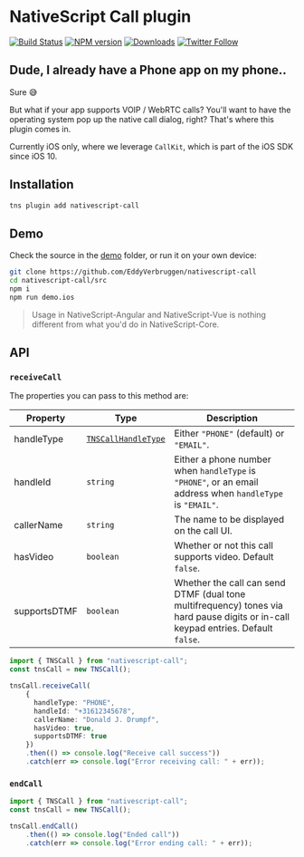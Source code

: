 # NativeScript Call plugin

[![Build Status][build-status]][build-url]
[![NPM version][npm-image]][npm-url]
[![Downloads][downloads-image]][npm-url]
[![Twitter Follow][twitter-image]][twitter-url]

[build-status]:https://travis-ci.org/EddyVerbruggen/nativescript-call.svg?branch=master
[build-url]:https://travis-ci.org/EddyVerbruggen/nativescript-call
[npm-image]:http://img.shields.io/npm/v/nativescript-call.svg
[npm-url]:https://npmjs.org/package/nativescript-call
[downloads-image]:http://img.shields.io/npm/dm/nativescript-call.svg
[twitter-image]:https://img.shields.io/twitter/follow/eddyverbruggen.svg?style=social&label=Follow%20me
[twitter-url]:https://twitter.com/eddyverbruggen

## Dude, I already have a Phone app on my phone..
Sure 😅

But what if your app supports VOIP / WebRTC calls? You'll want to have the operating system pop up the
native call dialog, right? That's where this plugin comes in.

Currently iOS only, where we leverage `CallKit`, which is part of the iOS SDK since iOS 10.

## Installation
```bash
tns plugin add nativescript-call
```

## Demo
Check the source in the [demo](/demo) folder, or run it on your own device:

```bash
git clone https://github.com/EddyVerbruggen/nativescript-call
cd nativescript-call/src
npm i
npm run demo.ios
```

> Usage in NativeScript-Angular and NativeScript-Vue is nothing different from what you'd do in NativeScript-Core.

## API

### `receiveCall`
The properties you can pass to this method are:

| Property | Type | Description |
| --- | --- | --- |
| handleType | [`TNSCallHandleType`](https://github.com/EddyVerbruggen/nativescript-call/blob/7fec47292ba3e1452bb001993d5ba88f0ad9dd1d/src/call.common.ts#L3) | Either `"PHONE"` (default) or `"EMAIL"`. |
| handleId | `string` | Either a phone number when `handleType` is `"PHONE"`, or an email address when `handleType` is `"EMAIL"`. |
| callerName | `string` | The name to be displayed on the call UI. |
| hasVideo | `boolean` | Whether or not this call supports video. Default `false`. |
| supportsDTMF | `boolean` | Whether the call can send DTMF (dual tone multifrequency) tones via hard pause digits or in-call keypad entries. Default `false`. |

```typescript
import { TNSCall } from "nativescript-call";
const tnsCall = new TNSCall();

tnsCall.receiveCall(
    {
      handleType: "PHONE",
      handleId: "+31612345678",
      callerName: "Donald J. Drumpf",
      hasVideo: true,
      supportsDTMF: true
    })
    .then(() => console.log("Receive call success"))
    .catch(err => console.log("Error receiving call: " + err));
```

### `endCall`

```typescript
import { TNSCall } from "nativescript-call";
const tnsCall = new TNSCall();

tnsCall.endCall()
    .then(() => console.log("Ended call"))
    .catch(err => console.log("Error ending call: " + err));
```
